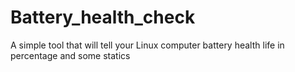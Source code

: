 # Battery_health_check
A simple tool that will tell your Linux computer battery health life in percentage and some statics
